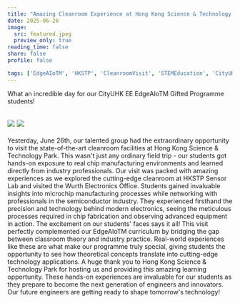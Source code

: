 ```yaml
---
title: "Amazing Cleanroom Experience at Hong Kong Science & Technology Park!"
date: 2025-06-26
image:
  src: featured.jpeg
  preview_only: true
reading_time: false
share: false
profile: false

tags: ['EdgeAIoTM', 'HKSTP', 'CleanroomVisit', 'STEMEducation', 'CityUHK']
---
```

What an incredible day for our CityUHK EE EdgeAIoTM Gifted Programme students!
<!--more-->

![](image1.jpeg) 
![](image2.jpeg) 
-----------------

Yesterday, June 26th, our talented group had the extraordinary opportunity to visit the state-of-the-art cleanroom facilities at Hong Kong Science & Technology Park. This wasn't just any ordinary field trip - our students got hands-on exposure to real chip manufacturing environments and learned directly from industry professionals.
Our visit was packed with amazing experiences as we explored the cutting-edge cleanroom at HKSTP Sensor Lab and visited the Wurth Electronics Office. Students gained invaluable insights into microchip manufacturing processes while networking with professionals in the semiconductor industry. They experienced firsthand the precision and technology behind modern electronics, seeing the meticulous processes required in chip fabrication and observing advanced equipment in action.
The excitement on our students' faces says it all! This visit perfectly complemented our EdgeAIoTM curriculum by bridging the gap between classroom theory and industry practice. Real-world experiences like these are what make our programme truly special, giving students the opportunity to see how theoretical concepts translate into cutting-edge technology applications.
A huge thank you to Hong Kong Science & Technology Park for hosting us and providing this amazing learning opportunity. These hands-on experiences are invaluable for our students as they prepare to become the next generation of engineers and innovators. Our future engineers are getting ready to shape tomorrow's technology!